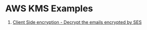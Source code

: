 # AWS KMS Examples

1. [Client Side encryption - Decrypt the emails encrypted by SES](src/main/java/com/surabhi/aws/kms/Decryption.java)